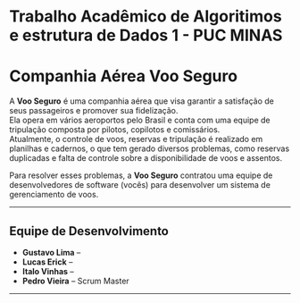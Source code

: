 # Trabalho Acadêmico de Algoritimos e estrutura de Dados 1 - PUC MINAS

# **Companhia Aérea Voo Seguro**

A **Voo Seguro** é uma companhia aérea que visa garantir a satisfação de seus passageiros e promover sua fidelização.  
Ela opera em vários aeroportos pelo Brasil e conta com uma equipe de tripulação composta por pilotos, copilotos e comissários.  
Atualmente, o controle de voos, reservas e tripulação é realizado em planilhas e cadernos, o que tem gerado diversos problemas, como reservas duplicadas e falta de controle sobre a disponibilidade de voos e assentos.  

Para resolver esses problemas, a **Voo Seguro** contratou uma equipe de desenvolvedores de software (vocês) para desenvolver um sistema de gerenciamento de voos.

---

## **Equipe de Desenvolvimento**

- **Gustavo Lima** –  
- **Lucas Erick** –  
- **Italo Vinhas** –   
- **Pedro Vieira** – Scrum Master   

---


